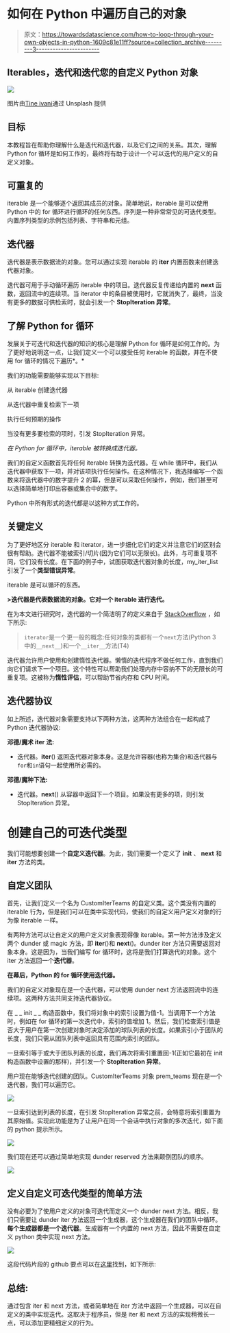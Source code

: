 # 如何在 Python 中遍历自己的对象

> 原文：<https://towardsdatascience.com/how-to-loop-through-your-own-objects-in-python-1609c81e11ff?source=collection_archive---------3----------------------->

## Iterables，迭代和迭代您的自定义 Python 对象

![](img/75ed0ec1685f5c6a325ed6a7fa8f8119.png)

图片由[Tine ivani](https://unsplash.com/@tine999)通过 Unsplash 提供

## 目标

本教程旨在帮助你理解什么是迭代和迭代器，以及它们之间的关系。其次，理解 Python for 循环是如何工作的，最终将有助于设计一个可以迭代的用户定义的自定义对象。

## 可重复的

iterable 是一个能够逐个返回其成员的对象。简单地说，iterable 是可以使用 Python 中的 for 循环进行循环的任何东西。序列是一种非常常见的可迭代类型。内置序列类型的示例包括列表、字符串和元组。

## 迭代器

迭代器是表示数据流的对象。您可以通过实现 iterable 的 **iter** 内置函数来创建迭代器对象。

迭代器可用于手动循环遍历 iterable 中的项目。迭代器反复传递给内置的 **next** 函数，返回流中的连续项。当 iterator 中的条目被使用时，它就消失了，最终，当没有更多的数据可供检索时，就会引发一个 **StopIteration 异常**。

## 了解 Python for 循环

发展关于可迭代和迭代器的知识的核心是理解 Python for 循环是如何工作的。为了更好地说明这一点，让我们定义一个可以接受任何 iterable 的函数，并在不使用 for 循环的情况下遍历*。*

我们的功能需要能够实现以下目标:

从 iterable 创建迭代器

从迭代器中重复检索下一项

执行任何预期的操作

当没有更多要检索的项时，引发 StopIteration 异常。

*在 Python for 循环中，iterable 被转换成迭代器。*

我们的自定义函数首先将任何 iterable 转换为迭代器。在 while 循环中，我们从迭代器中获取下一项，并对该项执行任何操作。在这种情况下，我选择编写一个函数来将迭代器中的数字提升 2 的幂，但是可以采取任何操作，例如，我们甚至可以选择简单地打印出容器或集合中的数字。

Python 中所有形式的迭代都是以这种方式工作的。

## 关键定义

为了更好地区分 iterable 和 iterator，进一步细化它们的定义并注意它们的区别会很有帮助。迭代器不能被索引/切片(因为它们可以无限长)。此外，与可重复项不同，它们没有长度。在下面的例子中，试图获取迭代器对象的长度，my_iter_list 引发了一个**类型错误异常**。

iterable 是可以循环的东西。

**>迭代器是代表数据流的对象。它对一个 iterable 进行迭代。**

在为本文进行研究时，迭代器的一个简洁明了的定义来自于 [StackOverflow](https://stackoverflow.com/questions/2776829/difference-between-pythons-generators-and-iterators#:~:text=Every%20generator%20is%20an%20iterator,paragraph's%20definition%20of%20an%20iterator%20.) ，如下所示:

> `iterator`是一个更一般的概念:任何对象的类都有一个`next`方法(Python 3 中的`__next__`)和一个`__iter__`方法(T4)

迭代器允许用户使用和创建惰性迭代器。懒惰的迭代程序不做任何工作，直到我们向它们请求下一个项目。这个特性可以帮助我们处理内存中容纳不下的无限长的可重复项。这被称为**惰性评估**，可以帮助节省内存和 CPU 时间。

## 迭代器协议

如上所述，迭代器对象需要支持以下两种方法，这两种方法组合在一起构成了 Python 迭代器协议:

**邓德/魔术 iter 法:**

*   迭代器。__iter__()
    返回迭代器对象本身。这是允许容器(也称为集合)和迭代器与`for`和`in`语句一起使用所必需的。

**邓德/魔种下法:**

*   迭代器。__next__()
    从容器中返回下一个项目。如果没有更多的项，则引发 StopIteration 异常。

# 创建自己的可迭代类型

我们可能想要创建一个**自定义迭代器**。为此，我们需要一个定义了 **__init__** 、 **__next__** 和 **__iter__** 方法的类。

## 自定义团队

首先，让我们定义一个名为 CustomIterTeams 的自定义类。这个类没有内置的 iterable 行为，但是我们可以在类中实现代码，使我们的自定义用户定义对象的行为像 iterable 一样。

有两种方法可以让自定义的用户定义对象表现得像 iterable。第一种方法涉及定义两个 dunder 或 magic 方法，即 __iter__()和 __next__()。dunder iter 方法只需要返回对象本身。这是因为，当我们编写 for 循环时，这将是我们打算迭代的对象。这个 iter 方法返回一个**迭代器**。

**在幕后，Python 的 for 循环使用迭代器。**

我们的自定义对象现在是一个迭代器，可以使用 dunder next 方法返回流中的连续项。这两种方法共同支持迭代器协议。

在 _ _ init _ _ 构造函数中，我们将对象中的索引设置为值-1。当调用下一个方法时，例如在 for 循环的第一次迭代中，索引的值增加 1。然后，我们检查索引值是否大于用户在第一次创建对象时决定添加的球队列表的长度。如果索引小于团队的长度，我们只需从团队列表中返回具有范围内索引的团队。

一旦索引等于或大于团队列表的长度，我们再次将索引重置回-1(正如它最初在 init 构造函数中设置的那样)，并引发一个 **StopIteration 异常**。

用户现在能够迭代创建的团队。CustomIterTeams 对象 prem_teams 现在是一个迭代器，我们可以遍历它。

![](img/174a0323e6f640ff77f6725bb19b52e5.png)

一旦索引达到列表的长度，在引发 StopIteration 异常之前，会特意将索引重置为其原始值。实现此功能是为了让用户在同一个会话中执行对象的多次迭代，如下面的 python 提示所示。

![](img/761d0850d02586e0b0d3315faf52ef1f.png)

我们现在还可以通过简单地实现 dunder reserved 方法来颠倒团队的顺序。

![](img/8da66b6ef97228597895d755b4a5ef1d.png)

## 定义自定义可迭代类型的简单方法

没有必要为了使用户定义的对象可迭代而定义一个 dunder next 方法。相反，我们只需要让 dunder iter 方法返回一个生成器，这个生成器在我们的团队中循环。**每个生成器都是一个迭代器**。生成器有一个内置的 next 方法，因此不需要在自定义 python 类中实现 next 方法。

![](img/0e5486f48857802da1e4f74b5863e4a0.png)

这段代码片段的 github 要点可以在[这里](https://gist.github.com/StephenFordham/6d5a250bd2b721b6099ab650a481f1d5)找到，如下所示:

## 总结:

通过包含 iter 和 next 方法，或者简单地在 iter 方法中返回一个生成器，可以在自定义的类中实现迭代。这取决于程序员，但是 iter 和 next 方法的实现稍微长一点，可以添加更精细定义的行为。